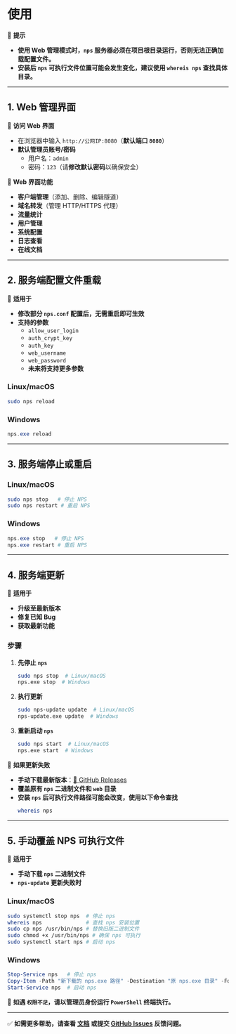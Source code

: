 # 使用

📌 **提示**
- **使用 Web 管理模式时，`nps` 服务器必须在项目根目录运行，否则无法正确加载配置文件。**
- **安装后 `nps` 可执行文件位置可能会发生变化，建议使用 `whereis nps` 查找具体目录。**

---

## 1. Web 管理界面

📌 **访问 Web 界面**
- 在浏览器中输入 `http://公网IP:8080`（**默认端口 `8080`**）
- **默认管理员账号/密码**
  - 用户名：`admin`
  - 密码：`123`（请**修改默认密码**以确保安全）

📌 **Web 界面功能**
- **客户端管理**（添加、删除、编辑隧道）
- **域名转发**（管理 HTTP/HTTPS 代理）
- **流量统计**
- **用户管理**
- **系统配置**
- **日志查看**
- **在线文档**

---

## 2. 服务端配置文件重载

📌 **适用于**
- **修改部分 `nps.conf` 配置后，无需重启即可生效**
- **支持的参数**
  - `allow_user_login`
  - `auth_crypt_key`
  - `auth_key`
  - `web_username`
  - `web_password`
  - **未来将支持更多参数**

### **Linux/macOS**
```bash
sudo nps reload
```

### **Windows**
```powershell
nps.exe reload
```

---

## 3. 服务端停止或重启

### **Linux/macOS**
```bash
sudo nps stop   # 停止 NPS
sudo nps restart # 重启 NPS
```

### **Windows**
```powershell
nps.exe stop   # 停止 NPS
nps.exe restart # 重启 NPS
```

---

## 4. 服务端更新
📌 **适用于**
- **升级至最新版本**
- **修复已知 Bug**
- **获取最新功能**

### **步骤**
1. **先停止 `nps`**
   ```bash
   sudo nps stop  # Linux/macOS
   nps.exe stop  # Windows
   ```
2. **执行更新**
   ```bash
   sudo nps-update update  # Linux/macOS
   nps-update.exe update  # Windows
   ```
3. **重新启动 `nps`**
   ```bash
   sudo nps start  # Linux/macOS
   nps.exe start  # Windows
   ```

📌 **如果更新失败**
- **手动下载最新版本**：[🔗 GitHub Releases](https://github.com/djylb/nps/releases/latest)
- **覆盖原有 `nps` 二进制文件和 `web` 目录**
- **安装 `nps` 后可执行文件路径可能会改变，使用以下命令查找**
  ```bash
  whereis nps
  ```

---

## 5. 手动覆盖 NPS 可执行文件

📌 **适用于**
- **手动下载 `nps` 二进制文件**
- **`nps-update` 更新失败时**

### **Linux/macOS**
```bash
sudo systemctl stop nps  # 停止 nps
whereis nps              # 查找 nps 安装位置
sudo cp nps /usr/bin/nps # 替换旧版二进制文件
sudo chmod +x /usr/bin/nps # 确保 nps 可执行
sudo systemctl start nps # 启动 nps
```

### **Windows**
```powershell
Stop-Service nps   # 停止 nps
Copy-Item -Path "新下载的 nps.exe 路径" -Destination "原 nps.exe 目录" -Force
Start-Service nps  # 启动 nps
```

📌 **如遇 `权限不足`，请以管理员身份运行 `PowerShell` 终端执行。**

---

✅ **如需更多帮助，请查看 [文档](https://github.com/djylb/nps) 或提交 [GitHub Issues](https://github.com/djylb/nps/issues) 反馈问题。**
